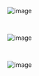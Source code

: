 ![image](https://github.com/HargunaniHarsha/Customer-Relationship-Management/assets/90439153/be163e87-9662-4e0c-8a9d-5a15e1759b6d)

<br>

![image](https://github.com/HargunaniHarsha/Customer-Relationship-Management/assets/90439153/829fd28c-d43d-4197-a3cf-0b936dda8f2a)

<br>

![image](https://github.com/HargunaniHarsha/Customer-Relationship-Management/assets/90439153/d5e942c0-070f-440c-ad0a-63d7a3b19b96)

<br>
